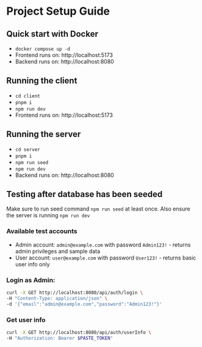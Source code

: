 # Project Setup Guide

## Quick start with Docker

- `docker compose up -d`
- Frontend runs on: http://localhost:5173
- Backend runs on: http://localhost:8080

## Running the client

- `cd client`
- `pnpm i`
- `npm run dev`
- Frontend runs on: http://localhost:5173

## Running the server

- `cd server`
- `pnpm i`
- `npm run seed`
- `npm run dev`
- Backend runs on: http://localhost:8080

## Testing after database has been seeded

Make sure to run seed command `npm run seed` at least once. Also ensure the server is running `npm run dev`

### Available test accounts

- Admin account: `admin@example.com` with password `Admin123!` - returns admin privileges and sample data
- User account: `user@example.com` with password `User123!` - returns basic user info only

### Login as Admin:

```bash
curl -X GET http://localhost:8080/api/auth/login \
-H "Content-Type: application/json" \
-d '{"email":"admin@example.com","password":"Admin123!"}'
```

### Get user info

```bash
curl -X GET http://localhost:8080/api/auth/userInfo \
-H "Authorization: Bearer $PASTE_TOKEN"
```
